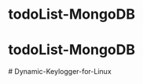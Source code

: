 # todoList-MongoDB
# todoList-MongoDB
#   D y n a m i c - K e y l o g g e r - f o r - L i n u x  
 
